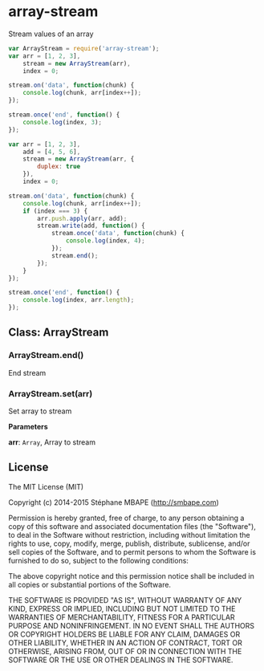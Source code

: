 array-stream
=======
Stream values of an array

```javascript
var ArrayStream = require('array-stream');
var arr = [1, 2, 3],
    stream = new ArrayStream(arr),
    index = 0;

stream.on('data', function(chunk) {
    console.log(chunk, arr[index++]);
});

stream.once('end', function() {
    console.log(index, 3);
});
```

```javascript
var arr = [1, 2, 3],
    add = [4, 5, 6],
    stream = new ArrayStream(arr, {
        duplex: true
    }),
    index = 0;

stream.on('data', function(chunk) {
    console.log(chunk, arr[index++]);
    if (index === 3) {
        arr.push.apply(arr, add);
        stream.write(add, function() {
            stream.once('data', function(chunk) {
                console.log(index, 4);
            });
            stream.end();
        });
    }
});

stream.once('end', function() {
    console.log(index, arr.length);
});
```

## Class: ArrayStream


### ArrayStream.end() 

End stream


### ArrayStream.set(arr) 

Set array to stream

**Parameters**

**arr**: `Array`, Array to stream

License
-------
The MIT License (MIT)

Copyright (c) 2014-2015 Stéphane MBAPE (http://smbape.com)

Permission is hereby granted, free of charge, to any person obtaining a copy
of this software and associated documentation files (the "Software"), to deal
in the Software without restriction, including without limitation the rights
to use, copy, modify, merge, publish, distribute, sublicense, and/or sell
copies of the Software, and to permit persons to whom the Software is
furnished to do so, subject to the following conditions:

The above copyright notice and this permission notice shall be included in all
copies or substantial portions of the Software.

THE SOFTWARE IS PROVIDED "AS IS", WITHOUT WARRANTY OF ANY KIND, EXPRESS OR
IMPLIED, INCLUDING BUT NOT LIMITED TO THE WARRANTIES OF MERCHANTABILITY,
FITNESS FOR A PARTICULAR PURPOSE AND NONINFRINGEMENT. IN NO EVENT SHALL THE
AUTHORS OR COPYRIGHT HOLDERS BE LIABLE FOR ANY CLAIM, DAMAGES OR OTHER
LIABILITY, WHETHER IN AN ACTION OF CONTRACT, TORT OR OTHERWISE, ARISING FROM,
OUT OF OR IN CONNECTION WITH THE SOFTWARE OR THE USE OR OTHER DEALINGS IN THE
SOFTWARE.
